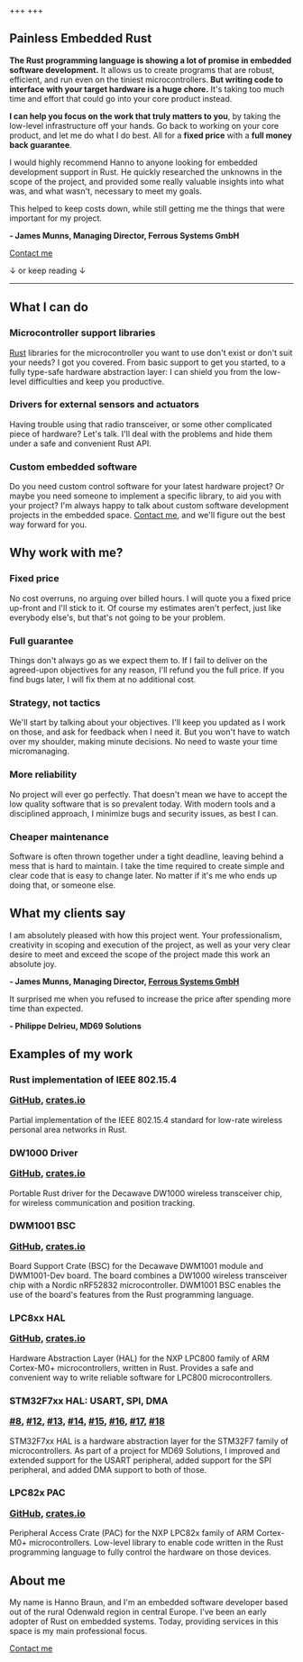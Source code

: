 +++
+++

<h2 class="highlight">
    Painless Embedded Rust
</h2>

**The Rust programming language is showing a lot of promise in embedded software development.** It allows us to create programs that are robust, efficient, and run even on the tiniest microcontrollers. **But writing code to interface with your target hardware is a huge chore.** It's taking too much time and effort that could go into your core product instead.

**I can help you focus on the work that truly matters to you**, by taking the low-level infrastructure off your hands. Go back to working on your core product, and let me do what I do best. All for a **fixed price** with a **full money back guarantee**.


<div class="testimonial">
    <div class="testimonial-content">
        <p>
            I would highly recommend Hanno to anyone looking for embedded development support in Rust. He quickly researched the unknowns in the scope of the project, and provided some really valuable insights into what was, and what wasn't, necessary to meet my goals.
        </p>
        <p>
            This helped to keep costs down, while still getting me the things that were important for my project.
        </p>
    </div>
    <p class="testimonial-author">
        <strong>- James Munns, Managing Director, Ferrous Systems GmbH</strong>
    </p>
</div>


<div class="call-to-action">
    <div class="link contact-me">
        <a href="mailto:Hanno Braun <hanno@braun-embedded.com>">Contact me</a>
    </div>
    <p>↓ or keep reading ↓</p>
</div>


---


<a name="what-i-can-do"></a>
<section class="regular">

## What I can do

### Microcontroller support libraries

<a href="https://www.rust-lang.org/">Rust</a> libraries for the microcontroller you want to use don't exist or don't suit your needs? I got you covered. From basic support to get you started, to a fully type-safe hardware abstraction layer: I can shield you from the low-level difficulties and keep you productive.

### Drivers for external sensors and actuators

Having trouble using that radio transceiver, or some other complicated piece of hardware? Let's talk. I'll deal with the problems and hide them under a safe and convenient Rust API.

### Custom embedded software

Do you need custom control software for your latest hardware project? Or maybe you need someone to implement a specific library, to aid you with your project? I'm always happy to talk about custom software development projects in the embedded space. <a href="mailto:Hanno Braun <hanno@braun-embedded.com>">Contact me</a>, and we'll figure out the best way forward for you.

</section>


<a name="why-work-with-me"></a>
<section class="regular">

## Why work with me?

### Fixed price

No cost overruns, no arguing over billed hours. I will quote you a fixed price up-front and I'll stick to it. Of course my estimates aren't perfect, just like everybody else's, but that's not going to be your problem.

### Full guarantee

Things don't always go as we expect them to. If I fail to deliver on the agreed-upon objectives for any reason, I'll refund you the full price. If you find bugs later, I will fix them at no additional cost.

### Strategy, not tactics

We'll start by talking about your objectives. I'll keep you updated as I work on those, and ask for feedback when I need it. But you won't have to watch over my shoulder, making minute decisions. No need to waste your time micromanaging.

### More reliability

No project will ever go perfectly. That doesn't mean we have to accept the low quality software that is so prevalent today. With modern tools and a disciplined approach, I minimize bugs and security issues, as best I can.

### Cheaper maintenance

Software is often thrown together under a tight deadline, leaving behind a mess that is hard to maintain. I take the time required to create simple and clear code that is easy to change later. No matter if it's me who ends up doing that, or someone else.

</section>


<a name="what-my-clients-say"></a>
<section>

## What my clients say

<div class="testimonial">
    <div class="testimonial-content">
        <p>
            I am absolutely pleased with how this project went. Your professionalism, creativity in scoping and execution of the project, as well as your very clear desire to meet and exceed the scope of the project made this work an absolute joy.
        </p>
    </div>
    <p class="testimonial-author">
        <strong>- James Munns, Managing Director, <a href="https://ferrous-systems.com/">Ferrous Systems GmbH</a></strong>
    </p>
</div>

<div class="testimonial">
    <div class="testimonial-content">
        <p>
            It surprised me when you refused to increase the price after spending more time than expected.
        </p>
    </div>
    <p class="testimonial-author">
        <strong>- Philippe Delrieu, MD69 Solutions</strong>
    </p>
</div>

</section>


<a name="examples-of-my-work"></a>
<section class="regular">

## Examples of my work

<h3>
    Rust implementation of IEEE 802.15.4
    <p class="open-source-links">
        <a href="https://github.com/braun-embedded/rust-ieee802.15.4">GitHub</a>,
        <a href="https://crates.io/crates/ieee802154">crates.io</a>
    </p>
</h3>

Partial implementation of the IEEE 802.15.4 standard for low-rate wireless personal area networks in Rust.


<h3>
    DW1000 Driver
    <p class="open-source-links">
        <a href="https://github.com/braun-embedded/rust-dw1000">GitHub</a>,
        <a href="https://crates.io/crates/dw1000">crates.io</a>
    </p>
</h3>

Portable Rust driver for the Decawave DW1000 wireless transceiver chip, for wireless communication and position tracking.


<h3>
    DWM1001 BSC
    <p class="open-source-links">
        <a href="https://github.com/braun-embedded/rust-dwm1001">GitHub</a>,
        <a href="https://crates.io/crates/dwm1001">crates.io</a>
    </p>
</h3>

Board Support Crate (BSC) for the Decawave DWM1001 module and DWM1001-Dev board. The board combines a DW1000 wireless transceiver chip with a Nordic nRF52832 microcontroller. DWM1001 BSC enables the use of the board's features from the Rust programming language.


<h3>
    LPC8xx HAL
    <p class="open-source-links">
        <a href="https://github.com/lpc-rs/lpc8xx-hal">GitHub</a>,
        <a href="https://crates.io/crates/lpc82x-hal">crates.io</a>
    </p>
</h3>

Hardware Abstraction Layer (HAL) for the NXP LPC800 family of ARM Cortex-M0+ microcontrollers, written in Rust. Provides a safe and convenient way to write reliable software for LPC800 microcontrollers.


<h3>
    STM32F7xx HAL: USART, SPI, DMA
    <p class="open-source-links">
        <a href="https://github.com/stm32-rs/stm32f7xx-hal/pull/8">#8</a>,
        <a href="https://github.com/stm32-rs/stm32f7xx-hal/pull/12">#12</a>,
        <a href="https://github.com/stm32-rs/stm32f7xx-hal/pull/13">#13</a>,
        <a href="https://github.com/stm32-rs/stm32f7xx-hal/pull/14">#14</a>,
        <a href="https://github.com/stm32-rs/stm32f7xx-hal/pull/15">#15</a>,
        <a href="https://github.com/stm32-rs/stm32f7xx-hal/pull/16">#16</a>,
        <a href="https://github.com/stm32-rs/stm32f7xx-hal/pull/17">#17</a>,
        <a href="https://github.com/stm32-rs/stm32f7xx-hal/pull/18">#18</a>
    </p>
</h3>

STM32F7xx HAL is a hardware abstraction layer for the STM32F7 family of microcontrollers. As part of a project for MD69 Solutions, I improved and extended support for the USART peripheral, added support for the SPI peripheral, and added DMA support to both of those.


<h3>
    LPC82x PAC
    <p class="open-source-links">
        <a href="https://github.com/lpc-rs/lpc-pac/tree/master/lpc82x">GitHub</a>,
        <a href="https://crates.io/crates/lpc82x-pac">crates.io</a>
    </p>
</h3>

Peripheral Access Crate (PAC) for the NXP LPC82x family of ARM Cortex-M0+ microcontrollers. Low-level library to enable code written in the Rust programming language to fully control the hardware on those devices.

</section>


<a name="about-me"></a>
<section class="regular">

## About me

My name is Hanno Braun, and I'm an embedded software developer based out of the rural Odenwald region in central Europe. I've been an early adopter of Rust on embedded systems. Today, providing services in this space is my main professional focus.

</section>


<div class="call-to-action">
    <div class="link contact-me">
        <a href="mailto:Hanno Braun <hanno@braun-embedded.com>">Contact me</a>
    </div>
</div>
